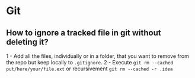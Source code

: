 # Git

## How to ignore a tracked file in git without deleting it?

1 - Add all the files, individually or in a folder, that you want to remove from the repo but keep locally to `.gitignore`.
2 - Execute `git rm --cached put/here/your/file.ext` or recursivement `git rm --cached -r .idea`

## 

